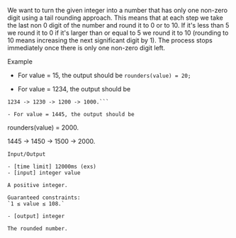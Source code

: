 We want to turn the given integer into a number that has only one non-zero digit using a tail rounding approach. This means that at each step we take the last non 0 digit of the number and round it to 0 or to 10. If it's less than 5 we round it to 0 if it's larger than or equal to 5 we round it to 10 (rounding to 10 means increasing the next significant digit by 1). The process stops immediately once there is only one non-zero digit left.

Example

- For value = 15, the output should be
`rounders(value) = 20;`

- For value = 1234, the output should be
```rounders(value) = 1000.
1234 -> 1230 -> 1200 -> 1000.```

- For value = 1445, the output should be
```
rounders(value) = 2000.

1445 -> 1450 -> 1500 -> 2000.
```
Input/Output

- [time limit] 12000ms (exs)
- [input] integer value

A positive integer.

Guaranteed constraints:
`1 ≤ value ≤ 108.`

- [output] integer

The rounded number.
